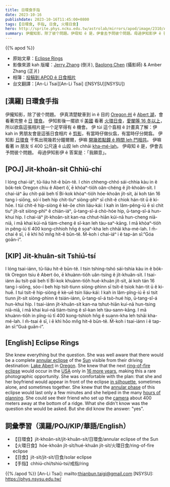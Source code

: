 ```yaml
---
title: 日環食手指
date: 2023-10-16
publishdate: 2023-10-16T11:45:00+0800
tags: [日環食, 手指, 日食, 火環日食]
hero: http://sprite.phys.ncku.edu.tw/astrolab/mirrors/apod/image/2310/AnnularProposal_Zhang_960.jpg
summary: 伊攏知影，除了彼个問題。伊毋知 ê 是，伊會去予問彼个問題。毋過伊知影伊 ê 答案是：「我願意」。
---
```


{{% apod %}}

- 原始文章：[Eclipse Rings](https://apod.nasa.gov/apod/ap231016.html)
- 影像來源 kah 版權：[Jerry Zhang](https://www.instagram.com/duskpiper/) (倒爿), [Baolong Chen](https://www.instagram.com/jadedrchen/) (攝影師) & Amber Zhang (正爿)
- 相簿：[投稿到 APOD ê 日食相片](https://www.facebook.com/media/set/?set=a.312184138176837&type=3)
- 台文翻譯：[An-Li Tsai][An-Li Tsai] ([NSYSU][NSYSU])

## [漢羅] 日環食手指
伊攏知影，除了彼个問題。
伊真清楚駛車到 in ê 目的 [Oregon 州][Oregon] ê [Abert 湖][Lake Abert]，會看著完整 ê [日][Sun] [環食][annular eclipse]。
伊知影後一擺欲 tī [美國][USA] 看著 [火環日食][ring-of-fire eclipse]，[愛閣等 16 冬以上][16 more years]，所以欲翕這張相片是一个足罕得有 ê 機會。
伊 tùi 這个翕相 ê 計畫真了解：伊 kah in 男朋友會是這張日食相片 ê [剪影][in silhouette]，有當時仔做伙翕，有當時仔分開翕。
伊知影 [日環食][annular phase] 干焦出現幾若分鐘爾爾，伊嘛 [開幾若點鐘 ê 時間 leh 鬥相共][hours of planning]。
伊嘛看著 in 朋友 tī 400 公尺遠 ê 山跤 leh chhāi [kha-mé-lah][camera]。
伊毋知 ê 是，伊會去予問彼个問題。
毋過伊知影伊 ê 答案是：「我願意」。

## [POJ] Ji̍t-khoân-si̍t Chhiú-chí
I lóng chai-iáⁿ, tû-liáu hit-ê būn-tê.
I chin chheng-chhó sái-chhia kàu in ê bo̍k-tek Oregon chiu ê Abert ô͘, ē khòaⁿ-tio̍h oân-chéng ê ji̍t-khoân-si̍t.
I chai-iáⁿ āu chi̍t-pái beh tī Bí-kok khòaⁿ-tio̍h hóe-khoân ji̍t-si̍t, ài koh tán 16 tang í-siōng, só͘-í beh hip chit-tiuⁿ siòng-phìⁿ sī chi̍t-ê chiok hán-tit ū ê ki-hōe.
I tùi chit-ê hip-siòng ê kè-ōe chin liáu-kái: I kah in lâm-pêng-iú ē sì chit tiuⁿ ji̍t-si̍t siòng-phìⁿ ê chián-iáⁿ, ū-tang-sî-á chò-hóe hip, ū-tang-sî-á hun-khui hip.
I chai-iáⁿ ji̍t-khoân-si̍t kan-na chhut-hiān kúi-nā hun-cheng niā-niā, i mā khai kúi-nā tiám-cheng ê sî-kan leh tàu-saⁿ-kāng.
I mā khòaⁿ-tio̍h in pêng-iú tī 400 kong-chhioh hn̄g ê soaⁿ-kha leh chhāi kha-mé-lah.
I m̄-chai ê sī, i ē khì hō͘ mn̄g hit-ê būn-tê.
M̄-koh i chai-iáⁿ i ê tap-àn sī:“Góa goān-ì”.

## [KIP] Ji̍t-khuân-si̍t Tshiú-tsí
I lóng tsai-iánn, tû-liáu hit-ê būn-tê.
I tsin tshing-tshó sái-tshia kàu in ê bo̍k-tik Oregon tsiu ê Abert ôo, ē khuànn-tio̍h uân-tsíng ê ji̍t-khuân-si̍t.
I tsai-iánn āu tsi̍t-pái beh tī Bí-kok khuànn-tio̍h hué-khuân ji̍t-si̍t, ài koh tán 16 tang í-siōng, sóo-í beh hip tsit-tiunn siòng-phìnn sī tsi̍t-ê tsiok hán-tit ū ê ki-huē.
I tuì tsit-ê hip-siòng ê kè-uē tsin liáu-kái: I kah in lâm-pîng-iú ē sì tsit tiunn ji̍t-si̍t siòng-phìnn ê tsián-iánn, ū-tang-sî-á tsò-hué hip, ū-tang-sî-á hun-khui hip.
I tsai-iánn ji̍t-khuân-si̍t kan-na tshut-hiān kuí-nā hun-tsing niā-niā, i mā khai kuí-nā tiám-tsing ê sî-kan leh tàu-sann-kāng.
I mā khuànn-tio̍h in pîng-iú tī 400 kong-tshioh hn̄g ê suann-kha leh tshāi kha-mé-lah.
I m̄-tsai ê sī, i ē khì hōo mn̄g hit-ê būn-tê.
M̄-koh i tsai-iánn i ê tap-àn sī:“Guá guān-ì”.

## [English] Eclipse Rings
She knew everything but the question.
She was well aware that there would be a complete [annular eclipse][annular eclipse] of the [Sun][Sun] visible from their driving destination: [Lake Abert][Lake Abert] in [Oregon][Oregon].
She knew that the next [ring-of-fire eclipse][ring-of-fire eclipse] would occur in the [USA][USA] only in [16 more years][16 more years], making this a rare photographic opportunity.
She was comfortable with the plan: that she and her boyfriend would appear in front of the eclipse [in silhouette][in silhouette], sometimes alone, and sometimes together.
She knew that the [annular phase][annular phase] of this eclipse would last only a few minutes and she helped in the many [hours of planning][hours of planning].
She could see their friend who set up the [camera][camera] about 400 meters away at the bottom of a ridge.
What she didn't know was the question she would be asked.
But she did know the answer: "yes".

## 詞彙學習（漢羅/POJ/KIP/華語/English）
- 【日環食】ji̍t-khoân-si̍t/ji̍t-khuân-si̍t/日環食/annular eclipse of the Sun
- 【火環日食】hóe-khoân ji̍t-si̍t/hué-khuân ji̍t-si̍t/火環日食/ring-of-fire eclipse
- 【日食】ji̍t-si̍t/ji̍t-si̍t/日食/solar eclipse
- 【手指】chhiú-chí/tshiú-tsí/戒指/ring

{{% /apod %}}
[An-Li Tsai]: mailto:thianbun.taigi@gmail.com
[NSYSU]: https://phys.nsysu.edu.tw/

[copyright]: https://apod.nasa.gov/apod/fap/lib/about_apod.html#srapply
[License]: https://creativecommons.org/licenses/by/2.0/

[annular eclipse]:https://science.nasa.gov/eclipses/future-eclipses/eclipse-2023/where-when/
[Sun]:https://spaceplace.nasa.gov/menu/sun/
[Lake Abert]:https://youtu.be/4gBGuH60JGI
[Oregon]:https://en.wikipedia.org/wiki/Oregon
[ring-of-fire eclipse]:https://apod.nasa.gov/apod/ap231001.html
[USA]:https://en.wikipedia.org/wiki/United_States
[16 more years]:https://www.timeanddate.com/eclipse/solar/2039-june-21
[in silhouette]:https://apod.nasa.gov/apod/ap220107.html
[annular phase]:https://apod.nasa.gov/apod/ap230924.html
[hours of planning]:https://doggymomblog.files.wordpress.com/2014/08/map-reading-dog.jpg
[camera]:https://www.jpl.nasa.gov/edu/learn/project/how-to-make-a-pinhole-camera/
